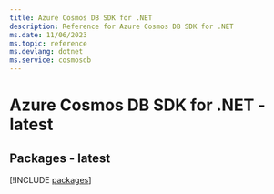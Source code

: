 ```yaml
---
title: Azure Cosmos DB SDK for .NET
description: Reference for Azure Cosmos DB SDK for .NET
ms.date: 11/06/2023
ms.topic: reference
ms.devlang: dotnet
ms.service: cosmosdb
---
```

# Azure Cosmos DB SDK for .NET - latest
## Packages - latest
[!INCLUDE [packages](cosmos-db-index.md)]